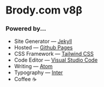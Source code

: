 # Brody.com v8β

### Powered by...
* Site Generator — [Jekyll](http://jekyllrb.com)
* Hosted — [Github Pages](https://pages.github.com)
* CSS Framework — [Tailwind CSS](https://tailwindcss.com)
* Code Editor — [Visual Studio Code](https://code.visualstudio.com/)
* Writing — [Atom](http://atom.io)
* Typography — [Inter](https://rsms.me/inter/)
* Coffee  ☕